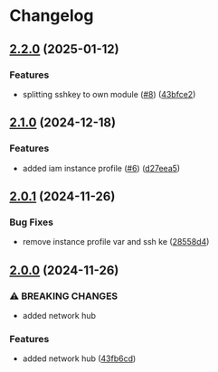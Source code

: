 # Changelog

## [2.2.0](https://github.com/PrismaCloudLabs/tfmodules/compare/v2.1.0...v2.2.0) (2025-01-12)


### Features

* splitting sshkey to own module ([#8](https://github.com/PrismaCloudLabs/tfmodules/issues/8)) ([43bfce2](https://github.com/PrismaCloudLabs/tfmodules/commit/43bfce28dc32cb721e3247427da5ce7af4eaea57))

## [2.1.0](https://github.com/PrismaCloudLabs/tfmodules/compare/v2.0.1...v2.1.0) (2024-12-18)


### Features

* added iam instance profile ([#6](https://github.com/PrismaCloudLabs/tfmodules/issues/6)) ([d27eea5](https://github.com/PrismaCloudLabs/tfmodules/commit/d27eea52da3ec295d83d614816a3bf6bd8c675a6))

## [2.0.1](https://github.com/PrismaCloudLabs/tfmodules/compare/v2.0.0...v2.0.1) (2024-11-26)


### Bug Fixes

* remove instance profile var and ssh ke ([28558d4](https://github.com/PrismaCloudLabs/tfmodules/commit/28558d4692c6820807853f860666fb1e2a3efa0c))

## [2.0.0](https://github.com/PrismaCloudLabs/tfmodules/compare/v1.0.0...v2.0.0) (2024-11-26)


### ⚠ BREAKING CHANGES

* added network hub

### Features

* added network hub ([43fb6cd](https://github.com/PrismaCloudLabs/tfmodules/commit/43fb6cde99d847c8affc4ae886dcb4122528f2c5))
